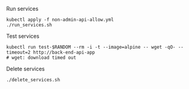 Run services
```
kubectl apply -f non-admin-api-allow.yml
./run_services.sh
```

Test services
```
kubectl run test-$RANDOM --rm -i -t --image=alpine -- wget -qO- --timeout=2 http://back-end-api-app 
# wget: download timed out
```

Delete services
```
./delete_services.sh
```
